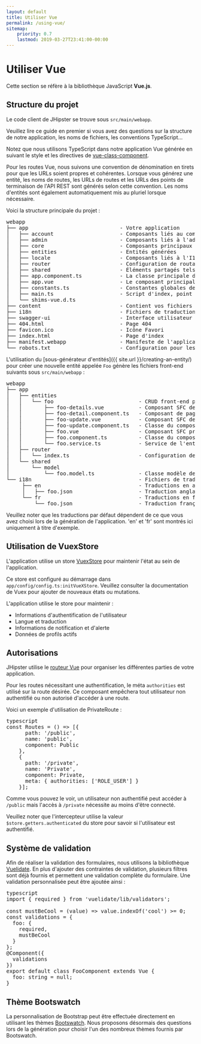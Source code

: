 ```yaml
---
layout: default
title: Utiliser Vue
permalink: /using-vue/
sitemap:
    priority: 0.7
    lastmod: 2019-03-27T23:41:00-00:00
---
```


# <i class="fa fa-html5"></i> Utiliser Vue
Cette section se réfère à la bibliothèque JavaScript **Vue.js**.

## Structure du projet

Le code client de JHipster se trouve sous `src/main/webapp`.

Veuillez lire ce guide en premier si vous avez des questions sur la structure de notre application, les noms de fichiers, les conventions TypeScript...

Notez que nous utilisons TypeScript dans notre application Vue générée en suivant le style et les directives de [vue-class-component](https://github.com/vuejs/vue-class-component).

Pour les routes Vue, nous suivons une convention de dénomination en tirets pour que les URLs soient propres et cohérentes. Lorsque vous générez une entité, les noms de routes, les URLs de routes et les URLs des points de terminaison de l'API REST sont générés selon cette convention. Les noms d'entités sont également automatiquement mis au pluriel lorsque nécessaire.

Voici la structure principale du projet :

<pre>
webapp
├── app                             - Votre application
│   ├── account                     - Composants liés au compte
│   ├── admin                       - Composants liés à l'administration
│   ├── core                        - Composants principaux tels que Home, navbar, ...
│   ├── entities                    - Entités générées
│   ├── locale                      - Composants liés à l'I18n / traduction
│   ├── router                      - Configuration de routage
│   ├── shared                      - Éléments partagés tels que votre configuration, vos modèles et classes utilitaires
│   ├── app.component.ts            - La classe principale de l'application
│   ├── app.vue                     - Le composant principal SFC de l'application
│   ├── constants.ts                - Constantes globales de l'application
│   ├── main.ts                     - Script d'index, point d'entrée de l'application
│   └── shims-vue.d.ts
├── content                         - Contient vos fichiers statiques tels que les images et les polices
├── i18n                            - Fichiers de traduction
├── swagger-ui                      - Interface utilisateur Swagger
├── 404.html                        - Page 404
├── favicon.ico                     - Icône Favori
├── index.html                      - Page d'index
├── manifest.webapp                 - Manifeste de l'application
└── robots.txt                      - Configuration pour les bots et les crawlers Web
</pre>

L'utilisation du [sous-générateur d'entités]({{ site.url }}/creating-an-entity/) pour créer une nouvelle entité appelée `Foo` génère les fichiers front-end suivants sous `src/main/webapp` :

<pre>
webapp
├── app                                        
│   ├── entities
│   │   └── foo                           - CRUD front-end pour l'entité Foo
│   │       ├── foo-details.vue           - Composant SFC de détails
│   │       ├── foo-detail.component.ts   - Composant de page de détails
│   │       ├── foo-update.vue            - Composant SFC de création / mise à jour
│   │       ├── foo-update.component.ts   - Classe du composant de création / mise à jour
│   │       ├── foo.vue                   - Composant SFC principal de l'entité
│   │       ├── foo.component.ts          - Classe du composant principal de l'entité
│   │       └── foo.service.ts            - Service de l'entité Foo
│   ├── router
│   │   └── index.ts                      - Configuration des routes principales de l'entité
│   └── shared
│       └── model
│           └── foo.model.ts              - Classe modèle de l'entité
└── i18n                                  - Fichiers de traduction
     ├── en                               - Traductions en anglais
     │   ├── foo.json                     - Traduction anglaise du nom, des champs, etc. de Foo
     └── fr                               - Traductions en français
         └── foo.json                     - Traduction française du nom, des champs, etc. de Foo
</pre>

Veuillez noter que les traductions par défaut dépendent de ce que vous avez choisi lors de la génération de l'application. 'en' et 'fr' sont montrés ici uniquement à titre d'exemple.

## Utilisation de VuexStore

L'application utilise un store [VuexStore](https://vuex.vuejs.org/guide/state.html) pour maintenir l'état au sein de l'application.

Ce store est configuré au démarrage dans `app/config/config.ts:initVueXStore`. Veuillez consulter la documentation de Vuex pour ajouter de nouveaux états ou mutations.

L'application utilise le store pour maintenir :

* Informations d'authentification de l'utilisateur
* Langue et traduction
* Informations de notification et d'alerte
* Données de profils actifs

## Autorisations

JHipster utilise le [routeur Vue](https://router.vuejs.org/) pour organiser les différentes parties de votre application.

Pour les routes nécessitant une authentification, le méta `authorities` est utilisé sur la route désirée. Ce composant empêchera tout utilisateur non authentifié ou non autorisé d'accéder à une route.

Voici un exemple d'utilisation de PrivateRoute :

<pre>typescript
const Routes = () => [{
      path: '/public',
      name: 'public',
      component: Public
    },
    {
      path: '/private',
      name: 'Private',
      component: Private,
      meta: { authorities: ['ROLE_USER'] }
    }];
</pre>

Comme vous pouvez le voir, un utilisateur non authentifié peut accéder à `/public` mais l'accès à `/private` nécessite au moins d'être connecté.

Veuillez noter que l'intercepteur utilise la valeur `$store.getters.authenticated` du store pour savoir si l'utilisateur est authentifié.

## Système de validation

Afin de réaliser la validation des formulaires, nous utilisons la bibliothèque [Vuelidate](https://vuelidate.netlify.com/). En plus d'ajouter des contraintes de validation, plusieurs filtres sont déjà fournis et permettent une validation complète du formulaire. Une validation personnalisée peut être ajoutée ainsi :

<pre>typescript
import { required } from 'vuelidate/lib/validators';

const mustBeCool = (value) => value.indexOf('cool') >= 0;
const validations = {
  foo: {
    required,
    mustBeCool
  }
};
@Component({
  validations
})
export default class FooComponent extends Vue {
  foo: string = null;
}
</pre>

## Thème Bootswatch

La personnalisation de Bootstrap peut être effectuée directement en utilisant les thèmes [Bootswatch](https://bootswatch.com). Nous proposons désormais des questions lors de la génération pour choisir l'un des nombreux thèmes fournis par Bootswatch.